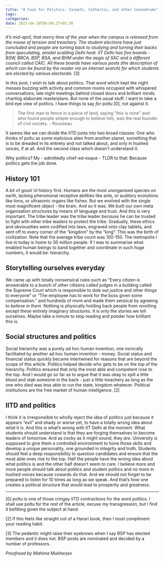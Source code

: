 ```yaml
---
title: "A Case for Politics: Carpets, Catharsis, and other Conundrums"
tags:
categories: 
date: 2023-04-19T00:09:27+05:30
---
```



_It’s mid-april, that merry time of the year when the campus is released from the noose of tension and treachery. The student elections have just concluded and people are turning back to studying and turning their backs from speculating, amidst scalding Delhi heat. IIT Delhi has five boards - BSW, BRCA, BSP, BSA, and BHM under the aegis of SAC and a different council called CAIC. All these boards have various posts (the description of which can be found by the reader via an internet search) for which students are elected by various electorals._ [3]
 
In this post, I wish to talk about politics. That word which kept the night messes buzzing with activity and common rooms occupied with whispered conversations, late night meetings behind closed doors and brilliant minds charting elaborate masterplans. But none of the usual stuff. I want to take a bird eye view of politics. I have things to say _for_ poltu [0], not against it.


> The first man to fence in a piece of land, saying "this is mine" and who found people simple enough to believe him, was the real founder of civil society. - Rousseau

It seems like we can divide the IITD junta into two broad classes: One who thinks of poltu as some malicious alien from another planet, something that is to be dreaded in its entirety and not talked about, and only in hushed voices, if at all. And the second class which doesn't understand it.

Why politics? My - admittedly chief-ed-esque - TLDR to that: Because politics gets the job done.

## History 101

A bit of good ‘ol history first. Humans are the most unorganised species on earth, lacking pheromonal receptive abilities like ants, or auditory evolutions like lions, or ultrasonic organs like fishes. But we evolved with the single most magnificent object - the brain. And so it was. We built our own meta organisation structures by means of language and trust. And this is very important. The tribe leader was the tribe leader _because_ he can be trusted to fight with other tribe leaders to protect the tribe. Gradually, these ethics and obviousities were codified into laws, engraved onto clay tablets, and sent off to every corner of the “kingdom” by the “king”. This was the birth of civilization. Note that the average tribe count was 100-150. The metropolis I live in today is home to 30 million people. If I was to summarise what enabled human beings to band together and coordinate in such huge numbers, it would be: hierarchy.

## Storytelling ourselves everyday

We came up with totally nonsensical rules such as “Every citizen is answerable to a bunch of other citizens called judges in a building called the Supreme Court which is responsible to dole out justice and other things to everyone” or “The employee has to work for the boss given some compensation.” and hundreds of more and made them sensical by agreeing to _believe in them_. Nothing is physically holding back people from revolting except these entirely imaginary structures. It is only the stories we tell ourselves. Maybe take a minute to stop reading and ponder how brilliant this is.

## Social structures and politics

Social hierarchy was a purely ad hoc human invention, one ironically facilitated by another ad hoc human invention - money. Social status and financial status quickly became intertwined for reasons that are beyond the scope of this article. Politics helped decide who gets to be on the top of the hierarchy. Politics ensured that only the most able and competent rose to the top. And I would go so far as to argue that it was okay to spill a little blood and stab someone in the back - just a little treachery as long as the one who died was less able to run the state, kingdom whatever. Political institutions are the free market of human intelligence. [2]

## IITD and politics

I think it is irresponsible to wholly reject the idea of politics just because it appears “evil” and shady or worse yet, to have a totally wrong idea about what it is. And this is what’s wrong with IIT Delhi at the moment. What students should understand is that they are forging themselves to become leaders of tomorrow. And as cocky as it might sound, they _are_. University is supposed to give them a controlled environment to hone those skills and develop a unique personality, one grounded in integrity and truth. Students should feel a deep responsibility to question candidates and ensure that the most able ones rise to the top. Half the people have the wrong idea about what politics is and the other half doesn’t seem to care. I believe more and more people should talk about politics and student politics and no more in hushed voices because cowards do that. And we should not forget to be prepared to listen for 10 times as long as we speak. And that’s how one creates a political structure that would lead to prosperity and greatness.

---

[0] poltu is one of those cringey IITD contractions for the word politics. I shall use poltu for the rest of the article, excuse my transgression, but I find it befitting given the subject at hand.

[2] If this feels like straight out of a Harari book, then I must compliment your reading habit.

[3] The pedantic might raise their eyebrows when I say BSP has elected members and it does not. BSP posts are nominated and decided by a number of professors. 

_Proofread by Mahima Mukherjee_


